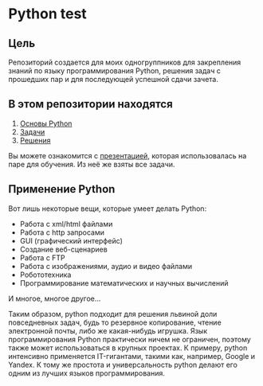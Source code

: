 # Python test

## Цель

Репозиторий создается для моих одногруппников для закрепления знаний по языку программирования Python, решения задач с прошедших пар и для последующей успешной сдачи зачета.

## В этом репозитории находятся

1. [Основы Python](https://github.com/diasvixub/python-test/blob/main/lessons.md)
2. [Задачи]()
3. [Решения]()

Вы можете ознакомится с [презентацией](https://github.com/diasvixub/python-test/blob/main/Презентация.ppt), которая использовалась на паре для обучения. Из неё же взяты все задачи.

## Применение Python

Вот лишь некоторые вещи, которые умеет делать Python:

- Работа с xml/html файлами
- Работа с http запросами
- GUI (графический интерфейс)
- Создание веб-сценариев
- Работа с FTP
- Работа с изображениями, аудио и видео файлами
- Робототехника
- Программирование математических и научных вычислений

И многое, многое другое...

Таким образом, python подходит для решения львиной доли повседневных задач, будь то резервное копирование, чтение электронной почты, либо же какая-нибудь игрушка. Язык программирования Python практически ничем не ограничен, поэтому также может использоваться в крупных проектах. К примеру, python интенсивно применяется IT-гигантами, такими как, например, Google и Yandex. К тому же простота и универсальность python делают его одним из лучших языков программирования.
